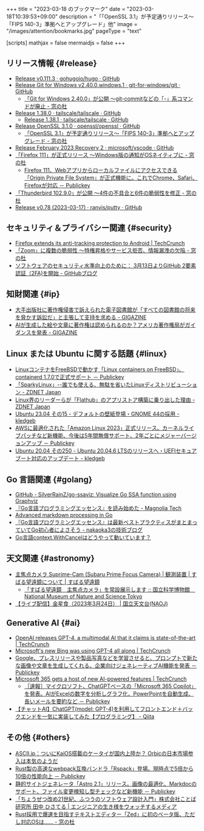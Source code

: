 +++
title = "2023-03-18 のブックマーク"
date =  "2023-03-18T10:39:53+09:00"
description = "「「OpenSSL 3.1」が予定通りリリース～「FIPS 140-3」準拠へとアップグレード」他"
image = "/images/attention/bookmarks.jpg"
pageType = "text"

[scripts]
  mathjax = false
  mermaidjs = false
+++

## リリース情報 {#release}

- [Release v0.111.3 · gohugoio/hugo · GitHub](https://github.com/gohugoio/hugo/releases/tag/v0.111.3)
- [Release Git for Windows v2.40.0.windows.1 · git-for-windows/git · GitHub](https://github.com/git-for-windows/git/releases/tag/v2.40.0.windows.1)
  - [「Git for Windows 2.40.0」が公開 ～git-commitなどの「-」系コマンドが廃止 - 窓の杜](https://forest.watch.impress.co.jp/docs/news/1486026.html)
- [Release 1.38.0 · tailscale/tailscale · GitHub](https://github.com/tailscale/tailscale/releases/tag/v1.38.0)
  - [Release 1.38.1 · tailscale/tailscale · GitHub](https://github.com/tailscale/tailscale/releases/tag/v1.38.1)
- [Release OpenSSL 3.1.0 · openssl/openssl · GitHub](https://github.com/openssl/openssl/releases/tag/openssl-3.1.0)
  - [「OpenSSL 3.1」が予定通りリリース～「FIPS 140-3」準拠へとアップグレード - 窓の杜](https://forest.watch.impress.co.jp/docs/news/1485975.html)
- [Release February 2023 Recovery 2 · microsoft/vscode · GitHub](https://github.com/microsoft/vscode/releases/tag/1.76.2)
- [「Firefox 111」が正式リリース ～Windows版の通知がOSネイティブに - 窓の杜](https://forest.watch.impress.co.jp/docs/news/1485873.html)
  - [Firefox 111、Webアプリからローカルファイルにアクセスできる「Origin Private File System」が正式機能に。これでChrome、Safari、Firefoxが対応 － Publickey](https://www.publickey1.jp/blog/23/firefox_111weborigin_private_file_systemchromesafarifirefox.html)
- [「Thunderbird 102.9.0」が公開 ～4件の不具合と6件の脆弱性を修正 - 窓の杜](https://forest.watch.impress.co.jp/docs/news/1486295.html)
- [Release v0.78 (2023-03-17) · ranvis/putty · GitHub](https://github.com/ranvis/putty/releases/tag/ranvis-0.78-4)

## セキュリティ＆プライバシー関連 {#security}

- [Firefox extends its anti-tracking protection to Android | TechCrunch](https://techcrunch.com/2023/03/14/firefox-extends-its-anti-tracking-protection-to-android/)
- [「Zoom」に複数の脆弱性 ～特権昇格やサービス拒否、情報漏洩の欠陥 - 窓の杜](https://forest.watch.impress.co.jp/docs/news/1486483.html)
- [ソフトウェアのセキュリティ水準向上のために： 3月13日よりGitHub 2要素認証（2FA)を開始 - GitHubブログ](https://github.blog/jp/2023-03-17-raising-the-bar-for-software-security-github-2fa-begins-march-13/)

## 知財関連 {#ip}

- [大手出版社に著作権侵害で訴えられた電子図書館が「すべての図書館の将来を脅かす訴訟だ」と主張して支持を求める - GIGAZINE](https://gigazine.net/news/20230317-battle-for-libraries-internet-archive/)
- [AIが生成した絵や文章に著作権は認められるのか？アメリカ著作権局がガイダンスを発表 - GIGAZINE](https://gigazine.net/news/20230317-copyright-registration-generative-ai-works-guidance/)

## Linux または Ubuntu に関する話題 {#linux}

- [LinuxコンテナをFreeBSDで動かす「Linux containers on FreeBSD」、containerd 1.7.0で正式サポート － Publickey](https://www.publickey1.jp/blog/23/linuxfreebsdlinux_containers_on_freebsdcontainerd_170.html)
- [「SparkyLinux」--誰でも使える、無駄を省いたLinuxディストリビューション - ZDNET Japan](https://japan.zdnet.com/article/35201011/)
- [Linux界のリーダーらが「Flathub」のアプリストア構築に乗り出した理由 - ZDNET Japan](https://japan.zdnet.com/article/35201234/)
- [Ubuntu 23.04 その15 - デフォルトの壁紙登場・GNOME 44の採用 - kledgeb](https://kledgeb.blogspot.com/2023/03/ubuntu-2304-15-gnome-44.html)
- [AWSに最適化された「Amazon Linux 2023」正式リリース。カーネルライブパッチなど新機能、今後は5年間無償サポート、2年ごとにメジャーバージョンアップ － Publickey](https://www.publickey1.jp/blog/23/awsamazon_linux_202352.html)
- [Ubuntu 20.04 その250 - Ubuntu 20.04.6 LTSのリリースへ・UEFIセキュアブート対応のアップデート - kledgeb](https://kledgeb.blogspot.com/2023/03/ubuntu-2004-250-ubuntu-20046-ltsuefi.html)

## Go 言語関連 {#golang}

- [GitHub - SilverRainZ/go-ssaviz: Visualize Go SSA function using Graphviz](https://github.com/SilverRainZ/go-ssaviz)
- [『Go言語プログラミングエッセンス』を読み始めた - Magnolia Tech](https://blog.magnolia.tech/entry/2023/03/12/131503)
- [Advanced markdown processing in Go](https://blog.kowalczyk.info/article/cxn3/advanced-markdown-processing-in-go.html)
- [『Go言語プログラミングエッセンス』は最新ベストプラクティスがまとまっていてGo初心者によさそう - nakaoka3の技術ブログ](https://nakaoka3.hatenablog.com/entry/2023/03/14/225600)
- [Go言語context.WithCancelはどうやって動いています？](https://zenn.dev/villa_ak99/articles/0601120ffd1152)

## 天文関連 {#astronomy}

- [主焦点カメラ Suprime-Cam (Subaru Prime Focus Camera) | 観測装置 | すばる望遠鏡について | すばる望遠鏡](https://subarutelescope.org/jp/about/instrument/suprime_cam/)
  - [「すばる望遠鏡　主焦点カメラ」を常設展示します :: 国立科学博物館　National Museum of Nature and Science,Tokyo](https://www.kahaku.go.jp/news/2023/03subaru/)
- [【ライブ配信】金星食（2023年3月24日） | 国立天文台(NAOJ)](https://www.nao.ac.jp/news/events/2023/20230316-live.html)

## Generative AI {#ai}

- [OpenAI releases GPT-4, a multimodal AI that it claims is state-of-the-art | TechCrunch](https://techcrunch.com/2023/03/14/openai-releases-gpt-4-ai-that-it-claims-is-state-of-the-art/)
- [Microsoft's new Bing was using GPT-4 all along | TechCrunch](https://techcrunch.com/2023/03/14/microsofts-new-bing-was-using-gpt-4-all-along/)
- [Google、プレスリリースや製品写真などを学習させると、プロンプトで新たな画像や文章を生成してくれる。企業向けジェネレーティブAI機能を発表 － Publickey](https://www.publickey1.jp/blog/23/googleai_1.html)
- [Microsoft 365 gets a host of new AI-powered features | TechCrunch](https://techcrunch.com/2023/03/16/microsoft-365-gets-a-host-of-new-ai-powered-features/)
  - [［速報］マイクロソフト、ChatGPTベースの「Microsoft 365 Copilot」を発表。AIがExcelの数字を分析しグラフ化、PowerPointを自動生成、長いメールを要約など － Publickey](https://www.publickey1.jp/blog/23/chatgptmicrosoft_365_copilotexcel.html)
- [【チャットAI】ChatGPT(model: GPT-4)を利用してフロントエンド＋バックエンドを一気に実装してみた【プログラミング】 - Qiita](https://qiita.com/falman_ai/items/d563f5b1a962e2f79791)

## その他 {#others}

- [ASCII.jp：ついにKaiOS搭載のケータイが国内上陸か？ Orbicの日本市場参入は本気のようだ](https://ascii.jp/elem/000/004/128/4128283/)
- [Rust製の高速なwebpack互換バンドラ「Rspack」登場。現時点で5倍から10倍の性能向上 － Publickey](https://www.publickey1.jp/blog/23/rustwebpackrspack510.html)
- [静的サイトジェネレータ「Astro 2.1」リリース。画像の最適化、Markdocのサポート、ファイル変更検知し型チェックなど新機能 － Publickey](https://www.publickey1.jp/blog/23/astro_21markdoc.html)
- [「ちょうぜつ改め21世紀、ふつうのソフトウェア設計入門」株式会社ことば研究所 田中 ひさてる | エンジニアの生き様をウォッチするメディア](https://pr.forkwell.com/event/software-design-for-the-21st-century/)
- [Rust採用で爆速を目指すテキストエディター「Zed」に初のベータ版、ただし対応OSは…… - 窓の杜](https://forest.watch.impress.co.jp/docs/news/1486362.html)
